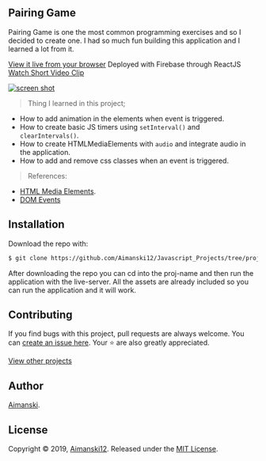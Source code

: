 ## Pairing Game

Pairing Game is one the most common programming exercises and so I decided to create one. I had so much fun building this application and I learned a lot from it. 

[View it live from your browser](https://aimanski-js05-pairgame.firebaseapp.com/) Deployed with Firebase through ReactJS<br>
[Watch Short Video Clip](https://www.youtube.com/watch?v=xg9Lok5UCZA) <br>

<div float="left">
  <a href="https://www.youtube.com/watch?v=xg9Lok5UCZA">
    <img src="https://user-images.githubusercontent.com/32781697/59236072-2c01bc80-8bba-11e9-82f3-eb2a101ca2ea.gif" alt="screen shot">
  </a>
</div>

> Thing I learned in this project;
  * How to add animation in the elements when event is triggered. 
  * How to create basic JS timers using `setInterval()` and `clearIntervals()`.
  * How to create HTMLMediaElements with `audio` and integrate audio in the application. 
  * How to add and remove css classes when an event is triggered.

> References:
  * [HTML Media Elements](https://developer.mozilla.org/en-US/docs/Web/API/HTMLMediaElement).
  * [DOM Events](https://developer.mozilla.org/en-US/docs/Web/Events)

## Installation

Download the repo with:

```bash
$ git clone https://github.com/Aimanski12/Javascript_Projects/tree/proj05 proj-name
```

After downloading the repo you can cd into the proj-name and then run the application with the live-server. All the assets are already included so you can run the application and it will work. 

## Contributing

If you find bugs with this project, pull requests are always welcome. You can [create an issue here](https://github.com/Aimanski12/Javascript_Projects/issues/new).
Your :star: are also greatly appreciated.

[View other projects](https://github.com/Aimanski12/Javascript_Projects)

## Author

[Aimanski](https://github.com/Aimanski12).

## License 

Copyright © 2019, [Aimanski12](https://github.com/Aimanski12).
Released under the [MIT License](LICENSE).

